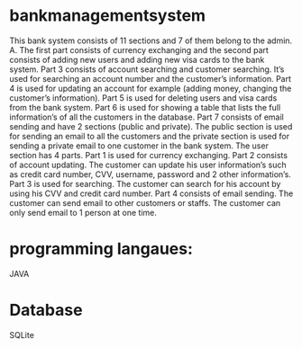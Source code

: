 # bankmanagementsystem

This bank system consists of 11 sections and 7 of them belong to the 
admin. A. The first part consists of currency exchanging and the second 
part consists of adding new users and adding new visa cards to the bank 
system. Part 3 consists of account searching and customer searching. It’s 
used for searching an account number and the customer’s information. Part 
4 is used for updating an account for example (adding money, changing the 
customer’s information). Part 5 is used for deleting users and visa cards 
from the bank system. Part 6 is used for showing a table that lists the full 
information’s of all the customers in the database. Part 7 consists of email 
sending and have 2 sections (public and private). The public section is used 
for sending an email to all the customers and the private section is used for 
sending a private email to one customer in the bank system.
The user section has 4 parts. Part 1 is used for currency exchanging. Part 2 
consists of account updating. The customer can update his user 
information’s such as credit card number, CVV, username, password and 2
other information’s. Part 3 is used for searching. The customer can search 
for his account by using his CVV and credit card number. Part 4 consists of 
email sending. The customer can send email to other customers or staffs. 
The customer can only send email to 1 person at one time.

# programming langaues:
JAVA
# Database
SQLite
